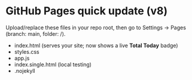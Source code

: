 # GitHub Pages quick update (v8)
Upload/replace these files in your repo root, then go to Settings → Pages (branch: main, folder: /).

- index.html (serves your site; now shows a live **Total Today** badge)
- styles.css
- app.js
- index.single.html (local testing)
- .nojekyll
